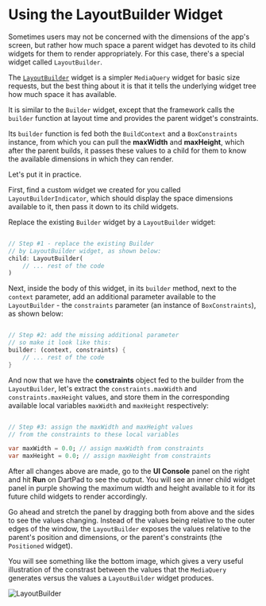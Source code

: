 # Using the LayoutBuilder Widget

Sometimes users may not be concerned with the dimensions of the app's screen, but rather how much space a parent widget has devoted to its child widgets for them to render appropriately. For this case, there's a special widget called ```LayoutBuilder```.

The [```LayoutBuilder```](https://api.flutter.dev/flutter/widgets/LayoutBuilder-class.html) widget is a simpler ```MediaQuery``` widget for basic size requests, but the best thing about it is that it tells the underlying widget tree how much space it has available.

It is similar to the ```Builder``` widget, except that the framework calls the ```builder``` function at layout time and provides the parent widget's constraints.

Its ```builder``` function is fed both the ```BuildContext``` and a ```BoxConstraints``` instance, from which you can pull the **maxWidth** and **maxHeight**, which after the parent builds, it passes these values to a child for them to know the available dimensions in which they can render.

Let's put it in practice.

First, find a custom widget we created for you called ```LayoutBuilderIndicator```, which should display the space dimensions available to it, then pass it down to its child widgets.

Replace the existing ```Builder``` widget by a ```LayoutBuilder``` widget:

```dart

// Step #1 - replace the existing Builder
// by LayoutBuilder widget, as shown below:
child: LayoutBuilder(
    // ... rest of the code
)

```

Next, inside the body of this widget, in its ```builder``` method, next to the ```context``` parameter, add an additional parameter available to the ```LayoutBuilder``` - the ```constraints``` parameter (an instance of ```BoxConstraints```), as shown below:

```dart

// Step #2: add the missing additional parameter
// so make it look like this:
builder: (context, constraints) {
    // ... rest of the code
}

```

And now that we have the **constraints** object fed to the builder from the ```LayoutBuilder```, let's extract the ```constraints.maxWidth``` and ```constraints.maxHeight``` values, and store them in the corresponding available local variables ```maxWidth``` and ```maxHeight``` respectively:

```dart

// Step #3: assign the maxWidth and maxHeight values
// from the constraints to these local variables

var maxWidth = 0.0; // assign maxWidth from constraints
var maxHeight = 0.0; // assign maxHeight from constraints

```

After all changes above are made, go to the **UI Console** panel on the right and hit **Run** on DartPad to see the output. You will see an inner child widget panel in purple showing the maximum width and height available to it for its future child widgets to render accordingly.

Go ahead and stretch the panel by dragging both from above and the sides to see the values changing. Instead of the values being relative to the outer edges of the window, the ```LayoutBuilder``` exposes the values relative to the parent's position and dimensions, or the parent's constraints (the ```Positioned``` widget).

You will see something like the bottom image, which gives a very useful illustration of the constrast between the values that the ```MediaQuery``` generates versus the values a ```LayoutBuilder``` widget produces.

![LayoutBuilder](https://romanejaquez.github.io/responsive-ui-flutter-workshop/images/s3-1.png)